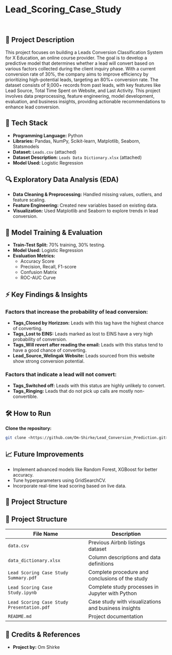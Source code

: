 # Lead_Scoring_Case_Study
</br>

## 📌 Project Description

This project focuses on building a Leads Conversion Classification System for X Education, an online course provider. The goal is to develop a predictive model that determines whether a lead will convert based on various factors collected during the client inquiry phase. With a current conversion rate of 30%, the company aims to improve efficiency by prioritizing high-potential leads, targeting an 80%+ conversion rate. The dataset consists of 9,000+ records from past leads, with key features like Lead Source, Total Time Spent on Website, and Last Activity. This project involves data preprocessing, feature engineering, model development, evaluation, and business insights, providing actionable recommendations to enhance lead conversion.

## 🔧 Tech Stack 

- **Programming Language:** Python  
- **Libraries:** Pandas, NumPy, Scikit-learn, Matplotlib, Seaborn, Statsmodels  
- **Dataset:** `Leads.csv` (attached)  
- **Dataset Description:** `Leads Data Dictionary.xlsx` (attached)  
- **Model Used:** Logistic Regression  
## 🔍 Exploratory Data Analysis (EDA)

- **Data Cleaning & Preprocessing:** Handled missing values, outliers, and feature scaling.
- **Feature Engineering:** Created new variables based on existing data.
- **Visualization:** Used Matplotlib and Seaborn to explore trends in lead conversion.

## 🚀 Model Training & Evaluation

- **Train-Test Split:** 70% training, 30% testing.
- **Model Used:** Logistic Regression
- **Evaluation Metrics:**
  - Accuracy Score
  - Precision, Recall, F1-score
  - Confusion Matrix
  - ROC-AUC Curve

## ⚡ Key Findings & Insights

### Factors that increase the probability of lead conversion:
- **Tags_Closed by Horizzon:** Leads with this tag have the highest chance of converting.
- **Tags_Lost to EINS:** Leads marked as lost to EINS have a very high probability of conversion.
- **Tags_Will revert after reading the email:** Leads with this status tend to have a good chance of converting.
- **Lead_Source_Welingak Website:** Leads sourced from this website show strong conversion potential.

### Factors that indicate a lead will not convert:
- **Tags_Switched off:** Leads with this status are highly unlikely to convert.
- **Tags_Ringing:** Leads that do not pick up calls are mostly non-convertible.

## 🛠 How to Run
**Clone the repository:**
   ```bash
   git clone <https://github.com/Om-Shirke/Lead_Conversion_Prediction.git>
```
## 📈 Future Improvements

- Implement advanced models like Random Forest, XGBoost for better accuracy.
- Tune hyperparameters using GridSearchCV.
- Incorporate real-time lead scoring based on live data.
## 📂 Project Structure  

## 📂 Project Structure  

| File Name                               | Description                                      |
|-----------------------------------------|------------------------------------------------|
| `data.csv`                              | Previous Airbnb listings dataset               |
| `data_dictionary.xlsx`                  | Column descriptions and data definitions       |
| `Lead Scoring Case Study Summary.pdf`   | Complete procedure and conclusions of the study |
| `Lead Scoring Case Study.ipynb`         | Complete study processes in Jupyter with Python |
| `Lead Scoring Case Study Presentation.pdf` | Case study with visualizations and business insights |
| `README.md`                             | Project documentation                          |


## 📢 Credits & References

- **Project by:** Om Shirke

